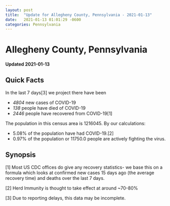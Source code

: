 ```yaml
---
layout: post
title:  "Update for Allegheny County, Pennsylvania - 2021-01-13"
date:   2021-01-13 01:01:29 -0600
categories: Pennsylvania
---
```


# Allegheny County, Pennsylvania
#### Updated 2021-01-13

## Quick Facts

In the last 7 days[3] we project there have been
- *4804* new cases of COVID-19
- *138* people have died of COVID-19
- *2446* people have recovered from COVID-19[1]

The population in this census area is 1216045. By our calculations:
- 5.08% of the population have had COVID-19.[2]
- 0.97% of the population or 11750.0 people are actively fighting the virus.

## Synopsis




[1] Most US CDC offices do give any recovery statistics- we base this on a formula which looks at confirmed new cases
15 days ago (the average recovery time) and deaths over the last 7 days.

[2] Herd Immunity is thought to take effect at around ~70-80%

[3] Due to reporting delays, this data may be incomplete.
 
    